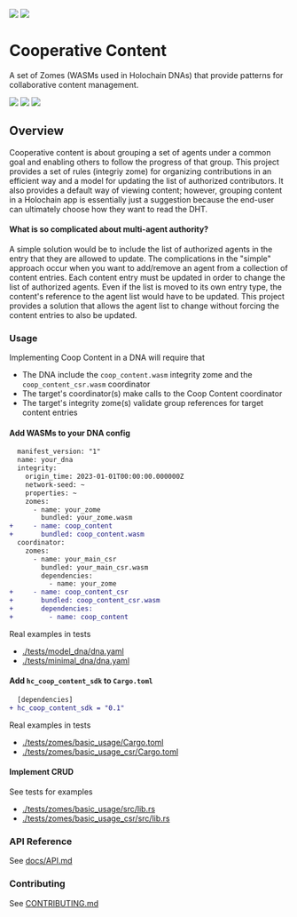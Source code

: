 [![](https://img.shields.io/crates/v/hc_coop_content_types?style=flat-square&label=types)](https://crates.io/crates/hc_coop_content_types)
[![](https://img.shields.io/crates/v/hc_coop_content_sdk?style=flat-square&label=sdk)](https://crates.io/crates/hc_coop_content_sdk)

# Cooperative Content
A set of Zomes (WASMs used in Holochain DNAs) that provide patterns for collaborative content
management.


[![](https://img.shields.io/github/issues-raw/spartan-holochain-counsel/hc-cooperative-content?style=flat-square)](https://github.com/spartan-holochain-counsel/hc-cooperative-content/issues)
[![](https://img.shields.io/github/issues-closed-raw/spartan-holochain-counsel/hc-cooperative-content?style=flat-square)](https://github.com/spartan-holochain-counsel/hc-cooperative-content/issues?q=is%3Aissue+is%3Aclosed)
[![](https://img.shields.io/github/issues-pr-raw/spartan-holochain-counsel/hc-cooperative-content?style=flat-square)](https://github.com/spartan-holochain-counsel/hc-cooperative-content/pulls)

## Overview
Cooperative content is about grouping a set of agents under a common goal and enabling others to
follow the progress of that group.  This project provides a set of rules (integriy zome) for
organizing contributions in an efficient way and a model for updating the list of authorized
contributors.  It also provides a default way of viewing content; however, grouping content in a
Holochain app is essentially just a suggestion because the end-user can ultimately choose how they
want to read the DHT.

#### What is so complicated about multi-agent authority?
A simple solution would be to include the list of authorized agents in the entry that they are
allowed to update.  The complications in the "simple" approach occur when you want to add/remove an
agent from a collection of content entries.  Each content entry must be updated in order to change
the list of authorized agents.  Even if the list is moved to its own entry type, the content's
reference to the agent list would have to be updated.  This project provides a solution that allows
the agent list to change without forcing the content entries to also be updated.


### Usage
Implementing Coop Content in a DNA will require that

- The DNA include the `coop_content.wasm` integrity zome and the `coop_content_csr.wasm` coordinator
- The target's coordinator(s) make calls to the Coop Content coordinator
- The target's integrity zome(s) validate group references for target content entries

#### Add WASMs to your DNA config

```diff
  manifest_version: "1"
  name: your_dna
  integrity:
    origin_time: 2023-01-01T00:00:00.000000Z
    network-seed: ~
    properties: ~
    zomes:
      - name: your_zome
        bundled: your_zome.wasm
+     - name: coop_content
+       bundled: coop_content.wasm
  coordinator:
    zomes:
      - name: your_main_csr
        bundled: your_main_csr.wasm
        dependencies:
          - name: your_zome
+     - name: coop_content_csr
+       bundled: coop_content_csr.wasm
+       dependencies:
+         - name: coop_content
```

Real examples in tests
- [./tests/model_dna/dna.yaml](./tests/model_dna/dna.yaml)
- [./tests/minimal_dna/dna.yaml](./tests/minimal_dna/dna.yaml)

#### Add `hc_coop_content_sdk` to `Cargo.toml`

```diff
  [dependencies]
+ hc_coop_content_sdk = "0.1"
```

Real examples in tests
- [./tests/zomes/basic_usage/Cargo.toml](./tests/zomes/basic_usage/Cargo.toml)
- [./tests/zomes/basic_usage_csr/Cargo.toml](./tests/zomes/basic_usage_csr/Cargo.toml)

#### Implement CRUD

See tests for examples

- [./tests/zomes/basic_usage/src/lib.rs](./tests/zomes/basic_usage/src/lib.rs)
- [./tests/zomes/basic_usage_csr/src/lib.rs](./tests/zomes/basic_usage_csr/src/lib.rs)


### API Reference

See [docs/API.md](docs/API.md)

### Contributing

See [CONTRIBUTING.md](CONTRIBUTING.md)
